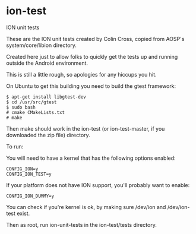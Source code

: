 ion-test
========

ION unit tests

These are the ION unit tests created by Colin Cross, copied from AOSP's system/core/libion directory.

Created here just to allow folks to quickly get the tests up and running outside the Android environment.

This is still a little rough, so apologies for any hiccups you hit.

On Ubuntu to get this building you need to build the gtest framework:

	$ apt-get install libgtest-dev
	$ cd /usr/src/gtest
	$ sudo bash
	# cmake CMakeLists.txt
	# make

Then make should work in the ion-test (or ion-test-master, if you downloaded the zip file) directory.

To run:

You will need to have a kernel that has the following options enabled:

	CONFIG_ION=y
	CONFIG_ION_TEST=y

If your platform does not have ION support, you'll probably want to enable:

	CONFIG_ION_DUMMY=y


You can check if you're kernel is ok, by making sure /dev/ion and /dev/ion-test exist.

Then as root, run ion-unit-tests in the ion-test/tests directory.
